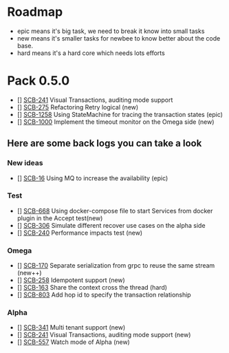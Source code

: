# Roadmap
- epic means it's big task, we need to break it know into small tasks
- new means it's smaller tasks for newbee to know better about the code base.
- hard means it's a hard core which needs lots efforts

# Pack 0.5.0
- [] [SCB-241](https://issues.apache.org/jira/browse/SCB-241) Visual Transactions, auditing mode support
- [] [SCB-275](https://issues.apache.org/jira/browse/SCB-275) Refactoring Retry logical (new)
- [] [SCB-1258](https://issues.apache.org/jira/browse/SCB-1258) Using StateMachine for tracing the transaction states (epic)
- [] [SCB-1000](https://issues.apache.org/jira/browse/SCB-1000) Implement the timeout monitor on the Omega side (new)


## Here are some back logs you can take a look

### New ideas
- [] [SCB-16](https://issues.apache.org/jira/browse/SCB-16) Using MQ to increase the availability (epic)


### Test
- [] [SCB-668](https://issues.apache.org/jira/browse/SCB-668) Using docker-compose file to start Services from docker plugin in the Accept test(new)
- [] [SCB-306](https://issues.apache.org/jira/browse/SCB-306) Simulate different recover use cases on the alpha side
- [] [SCB-240](https://issues.apache.org/jira/browse/SCB-240) Performance impacts test (new)


### Omega
- [] [SCB-170](https://issues.apache.org/jira/browse/SCB-170) Separate serialization from grpc to reuse the same stream (new++)
- [] [SCB-258](https://issues.apache.org/jira/browse/SCB-258) Idempotent support (new)
- [] [SCB-163](https://issues.apache.org/jira/browse/SCB-163) Share the context cross the thread (hard)
- [] [SCB-803](https://issues.apache.org/jira/browse/SCB-803) Add hop id to specify the transaction relationship

### Alpha
- [] [SCB-341](https://issues.apache.org/jira/browse/SCB-341) Multi tenant support (new)
- [] [SCB-241](https://issues.apache.org/jira/browse/SCB-241) Visual Transactions, auditing mode support (new)
- [] [SCB-557](https://issues.apache.org/jira/browse/SCB-557) Watch mode of Alpha (new)

